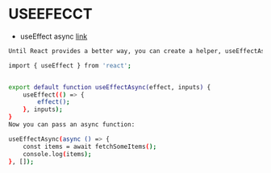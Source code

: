 # USEEFECCT

* useEffect async
  [link](https://stackoverflow.com/questions/53332321/react-hook-warnings-for-async-function-in-useeffect-useeffect-function-must-ret)

```bash
Until React provides a better way, you can create a helper, useEffectAsync.js:

import { useEffect } from 'react';


export default function useEffectAsync(effect, inputs) {
    useEffect(() => {
        effect();
    }, inputs);
}
Now you can pass an async function:

useEffectAsync(async () => {
    const items = await fetchSomeItems();
    console.log(items);
}, []);
```
